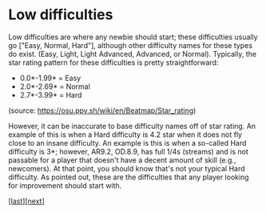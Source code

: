 # Low difficulties
Low difficulties are where any newbie should start; these difficulties usually go ["Easy, Normal, Hard"], although other difficulty names for these types do exist. (Easy, Light, Light Advanced, Advanced, or Normal). Typically, the star rating pattern for these difficulties is pretty straightforward:
* 0.0*-1.99* = Easy
* 2.0*-2.69* = Normal
* 2.7*-3.99* = Hard

(source: <https://osu.ppy.sh/wiki/en/Beatmap/Star_rating>)

However, it can be inaccurate to base difficulty names off of star rating. An example of this is when a Hard difficulty is 4.2 star when it does not fly close to an insane difficulty. An example is this is when a so-called Hard difficulty is 3*; however, AR9.2, OD.8.9, has full 1/4s (streams) and is not passable for a player that doesn't have a decent amount of skill (e.g., newcomers). At that point, you should know that's not your typical Hard difficulty. As pointed out, these are the difficulties that any player looking for improvement should start with.

[[last]](../index.md)[[next]](../basics/mods.md)